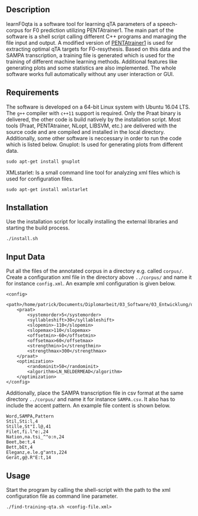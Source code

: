 ## Description
learnF0qta is a software tool for learning qTA parameters of a speech-corpus for F0 prediction utilizing PENTAtrainer1. The main part of the software is a shell script calling different C++ programs and managing the file input and output. A modified version of [PENTAtrainer1](http://www.homepages.ucl.ac.uk/~uclyyix/PENTAtrainer1/) is used for extracting optimal qTA targets for F0-resythesis. Based on this data and the SAMPA transcription, a training file is generated which is used for the training of different machine learning methods. Additional features like generating plots and some statistics are also implemented. The whole software works full automatically without any user interaction or GUI.

## Requirements
The software is developed on a 64-bit Linux system with Ubuntu 16.04 LTS. The `g++` compiler with `c++11` support is required. Only the Praat binary is delivered, the other code is build natively by the installation script.
Most tools (Praat, PENTAtrainer, NLopt, LIBSVM, etc.) are delivered with the source code and are compiled and installed in the local directory. Additionally, some other software is neccessary in order to run the code which is listed below. 
Gnuplot: Is used for generating plots from different data.
```
sudo apt-get install gnuplot
```
XMLstarlet: Is a small command line tool for analyzing xml files which is used for configuration files.
```
sudo apt-get install xmlstarlet
```
## Installation
Use the installation script for locally installing the external libraries and starting the build process.
```
./install.sh
```
## Input Data
Put all the files of the annotated corpus in a directory e.g. called `corpus/`. Create a configuration xml file in the directory above `../corpus/` and name it for instance `config.xml`. An example xml configuration is given below.
```
<config>
	<path>/home/patrick/Documents/Diplomarbeit/03_Software/03_Entwicklung/data/corpus</path>
	<praat>
		<systemorder>5</systemorder>
		<syllableshift>30</syllableshift>
		<slopemin>-110</slopemin>
		<slopemax>110</slopemax>
		<offsetmin>-60</offsetmin>
		<offsetmax>60</offsetmax>
		<strengthmin>1</strengthmin>
		<strengthmax>300</strengthmax>
	</praat>
	<optimization>
		<randominit>50</randominit>
		<algorithm>LN_NELDERMEAD</algorithm>
	</optimization>
</config>
```
Additionally, place the SAMPA transcription file in csv format at the same directory `../corpus/` and name it for instance `SAMPA.csv`. It also has to include the accent pattern. An example file content is shown below.
```
Word,SAMPA,Pattern
Stil,Sti:l,4
Stille,St"I.l@,41
Filet,fi.l"e:,24
Nation,na.tsi_^"o:n,24
Beet,be:t,4
Bett,bEt,4
Eleganz,e.le.g"ants,224
Gerät,g@.R"E:t,14
```
## Usage
Start the program by calling the shell-script with the path to the xml configuration file as command line parameter.
```
./find-training-qta.sh <config-file.xml>
```
